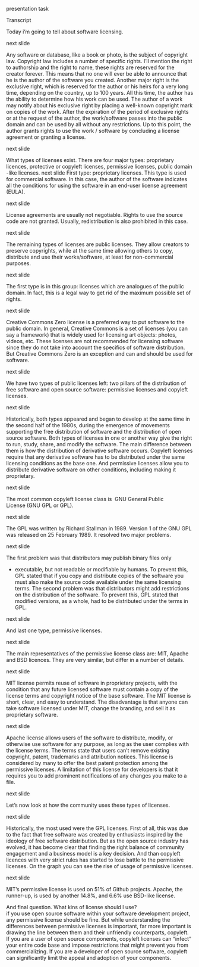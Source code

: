 presentation task

Transcript

Today i’m going to tell about software licensing.

next slide

Any software or database,
like a book or photo, is the subject of copyright law.
Copyright law includes a number of specific rights. I’ll mention the right to authorship and the right to name,
these rights are reserved for the creator forever.
This means that no one will ever be able to announce that he is the author of the software you created.
Another major right is the exclusive right, which is reserved for the author or his heirs for a very long time,
depending on the country, up to 100 years.
All this time, the author has the ability to determine how his work can be used.
The author of a work may notify about his exclusive right by placing a well-known copyright mark on copies of the work.
After the expiration of the period of exclusive rights or at the request of the author,
the work/software passes into the public domain and can be used by all without any restrictions.
Up to this point, the author grants rights to use the work / software by concluding a license agreement or granting a license.

next slide  

What types of licenses exist.
There are four major types: proprietary licences, protective or copyleft licenses, permissive licenses, public domain -like licenses.
next slide
First  type: proprietary licenses.
This type is used for commercial software.
In this case, the author of the software indicates all the conditions for using the software in an end-user license agreement (EULA).

next slide

License agreements are usually not negotiable.
 Rights to use the source code are not granted.
Usually, redistribution is also prohibited in this case.

next slide

The remaining types of licenses are public licenses.
They allow creators to preserve copyrights,
while at the same time allowing others to copy, distribute and use their works/software, at least for non-commercial purposes.

next slide

The first type is in this group: licenses which are analogues of the public domain.
In fact, this is a legal way to get rid of the maximum possible set of rights.

next slide

Creative Commons Zero license is a preferred way to put software to the public domain.
In general, Creative Commons is a set of licenses (you can say a framework)
that is widely used for licensing art objects: photos, videos, etc.
These licenses are not recommended for licensing software
since they do not take into account the specifics of software distribution.
But Creative Commons Zero is an exception and can and should be used for software.

next slide

We have two types of public licenses left:
two pillars of the distribution of free software and open source software:
permissive licenses and copyleft licenses.

next slide

Historically, both types appeared and began to develop at the same time in the second half of the 1980s,
during the emergence of movements supporting the free distribution of software and the distribution of open source software.
Both types of licenses in one or another way give the right to run, study, share, and modify the software.
The main difference between them is how the distribution of derivative software occurs.
Copyleft licenses require that any derivative software has to be distributed under the same licensing conditions as the base one.
And permissive licenses allow you to distribute derivative software on other conditions, including making it proprietary.

next slide

The most common copyleft license class is  GNU General Public License (GNU GPL or GPL).

next slide

The GPL was written by Richard Stallman in 1989.
Version 1 of the GNU GPL was released on 25 February 1989.
It resolved two major problems.

next slide

The first problem was that distributors may publish binary files only
 - executable, but not readable or modifiable by humans. 
To prevent this, GPL stated that if you copy and distribute copies of the software
you must also make the source code available under the same licensing terms.
The second problem was that distributors might add restrictions on the distribution of the software.
To prevent this, GPL stated that modified versions, as a whole, had to be distributed under the terms in GPL.

next slide

And last one type, permissive licenses.

next slide

The main representatives of the permissive license class are: MIT, Apache and  BSD licences. 
They are very similar, but differ in a number of details.

next slide

MIT license permits reuse of software in proprietary projects,
with the condition that any future licensed software must contain a copy of the license terms and copyright notice of the base software.
The MIT license is short, clear, and easy to understand.
The disadvantage is that anyone can take software licensed under MIT,
change the branding, and sell it as proprietary software.

next slide

Apache license allows users of the software to distribute, modify, or otherwise use software for any purpose,
as long as the user complies with the license terms.
The terms state that users can’t remove existing copyright, patent, trademarks and attribution notices.
This license is considered by many to offer the best patent protection among the permissive licenses.
A limitation of this license for developers is that it requires you to add prominent notifications of any changes you make to a file.

next slide

Let’s now look at how the community uses these types of licenses.

next slide

Historically, the most used were the GPL licenses.
First of all, this was due to the fact that free software was created by enthusiasts inspired by the ideology of free software distribution.
But as the open source industry has evolved, it has become clear that finding the right balance of community engagement and a business model is a key decision.
And than copyleft licences with very strict rules has started to lose battle to the permissive licenses. On the graph you can see the rise of usage of permissive licenses.

next slide

MIT’s permissive license is used on 51% of Github projects.
Apache, the runner-up, is used by another 14.8%, and 6.6% use  BSD-like license.

And final question. What kins of license should I use?  
if you use open source software within your software development project,
any permissive license should be fine.
But while understanding the differences between permissive licenses is important,
far more important is drawing the line between them and their unfriendly counterparts, copyleft.
If you are a user of open source components,
copyleft licenses can “infect” your entire code base and impose restrictions that might prevent you from commercializing.
If you are a developer of open source software,
copyleft can significantly limit the appeal and adoption of your components.
